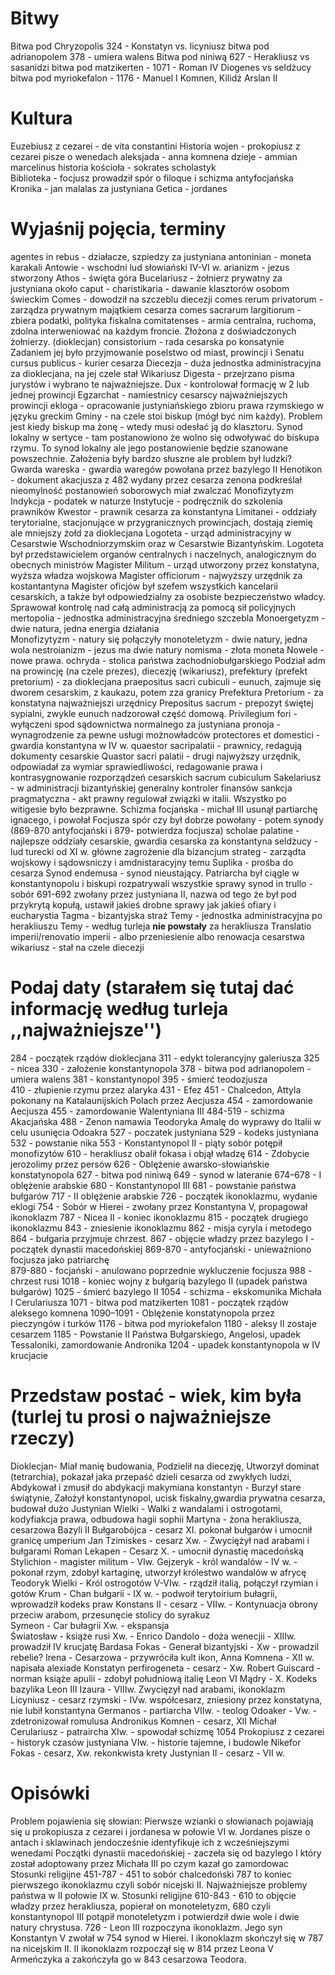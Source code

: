 # Bitwy 
Bitwa pod Chryzopolis 324 - Konstatyn vs. licyniusz 
bitwa pod adrianopolem 378 - umiera walens
Bitwa pod niniwą 627 - Herakliusz vs sasanidzi
bitwa pod matzikerten - 1071 - Roman IV Diogenes vs seldżucy 
bitwa pod myriokefalon - 1176 - Manuel I Komnen, Kilidż Arslan II 

# Kultura 
Euzebiusz z cezarei - de vita constantini 
Historia wojen - prokopiusz z cezarei pisze o wenedach 
aleksjada - anna komnena
dzieje - ammian marcelinus
historia kościoła - sokrates scholastyk     
Biblioteka - focjusz prowadził spór o filoque i schizma antyfocjańska 
Kronika - jan malalas za justyniana
Getica - jordanes 

# Wyjaśnij pojęcia, terminy
agentes in rebus - działacze, szpiedzy za justyniana 
antoninian - moneta karakali 
Antowie - wschodni lud słowiański IV-VI w.
arianizm - jezus stworzony 
Athos - święta góra
Bucelariusz - żołnierz prywatny za justyniana około
caput - 
charistikaria - dawanie klasztorów osobom świeckim 
Comes - dowodził na szczeblu diecezji
comes rerum privatorum - zarządza prywatnym majątkiem cesarza
comes sacrarum largitiorum - zbiera podatki, polityka fiskalna 
comitatenses - armia centralna, ruchoma, zdolna interweniować na każdym froncie. Złożona z doświadczonych żołnierzy. (dioklecjan)
consistorium - rada cesarska po konsatynie Zadaniem jej było przyjmowanie poselstwo od miast, prowincji i Senatu
cursus publicus - kurier cesarza
Diecezja - duża jednostka administracyjna za dioklecjana, na jej czele stał Wikariusz 
Digesta - przejrzano pisma jurystów i wybrano te najważniejsze.
Dux - kontrolował formację w 2 lub jednej prowincji
Egzarchat - namiestnicy cesarscy najważniejszych prowincji
ekloga - opracowanie justyniańskiego zbioru prawa rzymskiego w języku greckim
Gminy - na czele stoi biskup (mógł być nim każdy). Problem jest kiedy biskup ma żonę - wtedy musi odesłać ją do klasztoru. Synod lokalny w sertyce - tam postanowiono że wolno się odwoływać do biskupa rzymu. To synod lokalny ale jego postanowienie będzie szanowane powszechnie. Założenia były bardzo słuszne ale problem był ludzki?\
Gwarda wareska - gwardia waregów powołana przez bazylego II 
Henotikon - dokument akacjusza z 482 wydany przez cesarza zenona podkreślał nieomylność postanowień soborowych miał zwalczać Monofizytyzm
Indykcja - podatek w naturze
Instytucje - podręcznik do szkolenia prawników
Kwestor - prawnik cesarza za konstantyna
Limitanei - oddziały terytorialne, stacjonujące w przygranicznych prowincjach, dostają ziemię ale mniejszy żołd za dioklecjana 
Logoteta - urząd administracyjny w Cesarstwie Wschodniorzymskim oraz w Cesarstwie Bizantyńskim. Logoteta był przedstawicielem organów centralnych i naczelnych, analogicznym do obecnych ministrów
Magister Militum - urząd utworzony przez konstatyna, wyższa władza wojskowa 
Magister officiorum - najwyższy urzędnik za kostantantyna Magister oficjów był szefem wszystkich kancelarii cesarskich, a także był odpowiedzialny za osobiste bezpieczeństwo władcy. Sprawował kontrolę nad całą administracją za pomocą sił policyjnych
mertopolia - jednostka administracyjna średniego szczebla 
Monoergetyzm - dwie natura, jedna energia działania  
Monofizytyzm - natury się połączyły 
monoteletyzm - dwie natury, jedna wola
nestroianizm - jezus ma dwie natury 
nomisma - złota moneta 
Nowele - nowe prawa.
ochryda - stolica państwa zachodniobułgarskiego 
Podział adm na prowincję (na czele prezes), diecezję (wikariusz), prefektury (prefekt pretorium) - za dioklecjana 
praepositus sacri cubiculi - eunuch, zajmuje się dworem cesarskim, z kaukazu, potem zza granicy 
Prefektura Pretorium - za konstatyna najważniejszi urzędnicy 
Prepositus sacrum  - prepozyt świętej sypialni, zwykle eunuch nadzorował część domową.
Privilegium fori - wyłączeni spod sądownictwa normalnego za justyniana
pronoja - wynagrodzenie za pewne usługi możnowładców
protectores et domestici - gwardia konstantyna  w IV w.
quaestor sacripalatii - prawnicy, redagują dokumenty cesarskie 
Quastor sacri palatii - drugi najwyższy urzędnik, odpowiadał za wymiar sprawiedliwości, redagowanie prawa i kontrasygnowanie rozporządzeń cesarskich
sacrum cubiculum
Sakelariusz - w administracji bizantyńskiej generalny kontroler finansów
sankcja pragmatyczna - akt prawny regulował związki w italii. Wszystko po witigesie było bezprawne.
Schizma focjańska - michał III usunął partiarchę ignacego, i powołał Focjusza spór czy był dobrze powołany - potem synody (869-870 antyfocjański i 879- potwierdza focjusza)
scholae palatine - najlepsze oddziały cesarskie, gwardia cesarska za konstantyna 
seldżucy - lud turecki od XI w. główne zagrożenie dla bizancjum 
strateg - zarządta wojskowy i sądowsniczy i amdnistaracyjny temu 
Suplika - prośba do cesarza
Synod endemusa - synod nieustający. Patriarcha był ciągle w konstantynopolu i biskupi rozpatrywali wszystkie sprawy
synod in trullo - sobór 691-692 zwołany przez justyniana II, nazwa od tego że był pod przykrytą  kopułą, ustawił jakieś drobne sprawy jak jakieś ofiary i eucharystia 
Tagma - bizantyjska straż 
Temy - jednostka administracyjna po herakliuszu
Temy - według turleja **nie powstały** za herakliusza 
Translatio imperii/renovatio imperii - albo przeniesienie albo renowacja cesarstwa
wikariusz - stał na czele diecezji
# Podaj daty (starałem się tutaj dać informację według turleja ,,najważniejsze'')

284 - początek rządów dioklecjana
311 - edykt tolerancyjny galeriusza 
325 - nicea 
330 - założenie konstantynopola
378  - bitwa pod adrianopolem - umiera walens 
381 - konstantynopol 
395 - śmierć teodozjusza  
410 - złupienie rzymu przez alaryka 
431 - Efez 
451 - Chalcedon, Attyla pokonany na Katalaunijskich Polach przez Aecjusza 
454 - zamordowanie Aecjusza
455 - zamordowanie Walentyniana III
484-519 - schizma Akacjańska
488 - Zenon namawia Teodoryka Amalę do wyprawy do Italii w celu usunięcia Odoakra
527 - poczatek justyniana 
529 - kodeks justyniana 
532 - powstanie nika
553 - Konstantynopol II - piąty sobór potępił monofizytów 
610 - herakliusz obalił fokasa i objął władzę 
614 - Zdobycie jerozolimy przez persów
626 - Oblężenie awarsko-słowiańskie konstatynopola
627 - bitwa pod niniwą 
649 - synod w lateranie
674–678 - I oblężenie arabskie 
680 - Konstantynopol III 
681 - powstanie państwa bułgarów 
717 - II oblężenie arabskie 
726 - początek ikonoklazmu, wydanie eklogi
754 - Sobór w Hierei - zwołany przez Konstantyna V, propagował ikonoklazm 
787 - Nicea II - koniec ikonoklazmu 
815 - początek drugiego ikonoklazmu
843 - zniesienie ikonoklazmu 
862 - misja cyryla i metodego 
864 - bułgaria przyjmuje chrzest.
867 - objęcie władzy przez bazylego I - początek dynastii macedońskiej
869-870 - antyfocjański - unieważniono focjusza jako patriarchę  
879-880 - focjański - anulowano poprzednie wykluczenie focjusza
988 - chrzest rusi 
1018 - koniec wojny z bułgarią bazylego II (upadek państwa bułgarów)
1025 - śmierć bazylego II
1054 - schizma - ekskomunika Michała I Cerulariusza 
1071 - bitwa pod matzikerten 
1081 - początek rządów aleksego komnena 
1090–1091 - Oblężenie konstatynopola przez pieczyngów i turków 
1176 - bitwa pod myriokefalon 
1180 - aleksy II zostaje cesarzem 
1185 - Powstanie II Państwa Bułgarskiego, Angelosi, upadek Tessaloniki, zamordowanie Andronika
1204 - upadek konstantynopola w IV krucjacie 

# Przedstaw postać - wiek, kim była (turlej tu prosi o najważniejsze rzeczy)
Dioklecjan- Miał manię budowania, Podzielił na diecezję, Utworzył dominat (tetrarchia),    pokazał jaka przepaść dzieli cesarza od zwykłych ludzi, Abdykował i zmusił do abdykacji makymiana
konstantyn - Burzył stare świątynie, Założył konstantynopol, ucisk fiskalny,gwardia prywatna cesarza, budował dużo 
Justynian Wielki - Walki z wandalami i ostrogotami, kodyfiakcja prawa, odbudowa hagii sophii 
Martyna - żona herakliusza, cesarzowa 
Bazyli II Bułgarobójca - cesarz XI. pokonał bułgarów i umocnił granicę umperium 
Jan Tzimiskes - cesarz Xw. - Zwyciężył nad arabami i bułgarami 
Roman Lekapen - Cesarz X.  - umocnił dynastię macedońską 
Stylichion - magister militum - VIw. 
Gejzeryk - król wandalów - IV w. - pokonał rzym, zdobył kartaginę, utworzył królestwo wandalów w afrycę 
Teodoryk Wielki - Król ostrogotów V-VIw. - rządził italią, połączył rzymian i gotów
Krum - Chan bułgarii - IX w. - podwoił terytoirium bułagrii, wprowadził kodeks praw 
Konstans II - cesarz - VIIw. - Kontynuacja obrony przeciw arabom, przesunęcie stolicy do syrakuz  
Symeon - Car bułagrii Xw. - ekspansja  
Światosław - książe rusi Xw. - 
Enrico Dandolo - doża wenecjii - XIIIw. prowadził IV krucjatę 
Bardasa Fokas - Generał bizantyjski  - Xw - prowadzil rebelie?
Irena - Cesarzowa - przywróciła kult ikon, 
Anna Komnena - XII w. napisała alexiade 
Konstatyn perfirogeneta - cesarz - Xw. 
Robert Guiscard - norman książe apulii - zdobył południową italię 
Leon VI Mądry - X. Kodeks bazylika 
Leon III Izaura - VIIIw. Zwycięzył nad arabami, ikonoklazm 
Licyniusz - cesarz rzymski - IVw. współcesarz, zniesiony przez konstatyna, nie lubił konstantyna 
Germanos - partiarcha VIIw. - teolog 
Odoaker - Vw. - zdetronizował romulusa 
Andronikus Komnen - cesarz, XII 
Michał Cerulariusz - patraircha XIw. -  spowodał schizmę 1054 
Prokopiusz z cezarei - historyk czasów justyniana VIw. - historie tajemne, i budowle 
Nikefor Fokas - cesarz, Xw. rekonkwista krety 
Justynian II - cesarz - VII w. 

# Opisówki 
Problem pojawienia się słowian: Pierwsze wzianki o słowianach pojawiają się u prokopiusza z cezarei i jordanesa w połowie VI w. Jordanes pisze o antach i sklawinach jendocześnie identyfikuje ich z wcześniejszymi wenedami 
Początki dynastii macedońskiej - zaczeła się od bazylego I który został adoptowany przez Michała III po czym kazał go zamordowac
Stosunki religijne 451-787 - 451 to sobór chalcedoński 787 to koniec pierwszego ikonoklazmu czyli sobór nicejski II.
Najważniejsze problemy państwa w II połowie IX w. 
Stosunki religijne 610-843 - 610 to objęcie władzy przez herakliusza, popierał on monoteletyzm, 680 czyli konstantynopol III potąpił monoteletyzm i potwierdził dwie wole i dwie natury chrystusa. 726 - Leon III rozpoczyna ikonoklazm. Jego syn Konstantyn V zwołał w 754 synod w Hierei. I ikonoklazm skończył się w 787 na nicejskim II. II ikonoklazm rozpoczął się w 814 przez Leona V Armeńczyka a zakończyła go w 843 cesarzowa Teodora. 

